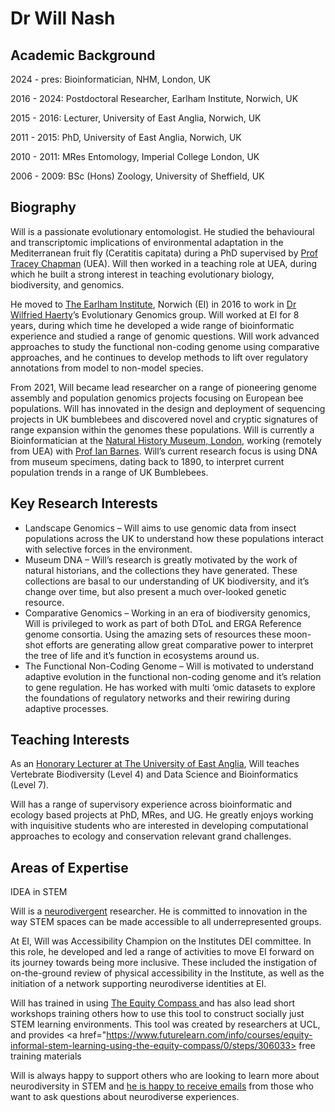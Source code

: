 # Dr Will Nash

## Academic Background
2024 - pres:     Bioinformatician, NHM, London, UK

2016 - 2024:    Postdoctoral Researcher, Earlham Institute, Norwich, UK

2015 - 2016:    Lecturer, University of East Anglia, Norwich, UK

2011 - 2015:    PhD, University of East Anglia, Norwich, UK

2010 - 2011:    MRes Entomology, Imperial College London, UK

2006 - 2009:    BSc (Hons) Zoology, University of Sheffield, UK


## Biography
Will is a passionate evolutionary entomologist. He studied the behavioural and transcriptomic implications of environmental  adaptation in the Mediterranean fruit fly (Ceratitis capitata) during a PhD supervised by [Prof Tracey Chapman](https://www.traceychapmanresearch.com/) (UEA). Will then worked in a teaching role at UEA, during which he built a strong interest in teaching evolutionary biology, biodiversity, and genomics.

He moved to [The Earlham Institute](https://www.earlham.ac.uk/), Norwich (EI) in 2016 to work in [Dr Wilfried Haerty](https://www.earlham.ac.uk/profile/wilfried-haerty)’s Evolutionary Genomics group. Will worked at EI for 8 years, during which time he developed a wide range of bioinformatic experience and studied a range of genomic questions. Will work advanced approaches to study the functional non-coding genome using comparative approaches, and he continues to develop methods to lift over regulatory annotations from model to non-model species.

From 2021, Will became lead researcher on a range of pioneering genome assembly and population genomics projects focusing on European bee populations. Will has innovated in the design and deployment of sequencing projects in UK bumblebees and discovered novel and cryptic signatures of range expansion within the genomes these populations. Will is currently a Bioinformatician at the [Natural History Museum, London](https://www.nhm.ac.uk/our-science.html), working (remotely from UEA) with [Prof Ian Barnes](https://www.nhm.ac.uk/our-science/departments-and-staff/staff-directory/ian-barnes.html). Will’s current research focus is using DNA from museum specimens, dating back to 1890, to interpret current population trends in a range of UK Bumblebees.

## Key Research Interests
 - Landscape Genomics – Will aims to use genomic data from insect populations across the UK to understand how these populations interact with selective forces in the environment.
 - Museum DNA – Will’s research is greatly motivated by the work of natural historians, and the collections they have generated. These collections are basal to our understanding of UK biodiversity, and it’s change over time, but also present a much over-looked genetic resource.
 - Comparative Genomics – Working in an era of biodiversity genomics, Will is privileged to work as part of both DToL and ERGA Reference genome consortia. Using the amazing sets of resources these moon-shot efforts are generating allow great comparative power to interpret the tree of life and it’s function in ecosystems around us.
 - The Functional Non-Coding Genome – Will is motivated to understand adaptive evolution in the functional non-coding genome and it’s relation to gene regulation. He has worked with multi ‘omic datasets to explore the foundations of regulatory networks and their rewiring during adaptive processes.

## Teaching Interests
As an [Honorary Lecturer at The University of East Anglia](https://research-portal.uea.ac.uk/en/persons/will-nash), Will teaches Vertebrate Biodiversity (Level 4) and Data Science and Bioinformatics (Level 7).

Will has a range of supervisory experience across bioinformatic and ecology based projects at PhD, MRes, and UG. He greatly enjoys working with inquisitive students who are interested in developing computational approaches to ecology and conservation relevant grand challenges.

## Areas of Expertise
IDEA in STEM

Will is a [neurodivergent](https://geniuswithin.org/what-is-neurodiversity) researcher. He is committed to innovation in the way STEM spaces can be made accessible to all underrepresented groups.

At EI, Will was Accessibility Champion on the Institutes DEI committee.  In this role, he developed and led a range of activities to move EI forward on its journey towards being more inclusive. These included the instigation of on-the-ground review of physical accessibility in the Institute, as well as the initiation of a network supporting neurodiverse identities at EI.

Will has trained in using <a href="https://yestem.org/wp-content/uploads/2020/10/EQUITY-COMPASS-YESTEM-INSIGHT.pdf"> The Equity Compass </a> and has also lead short workshops training others how to use this tool to construct socially just STEM learning environments. This tool was created by researchers at UCL, and provides <a href="https://www.futurelearn.com/info/courses/equity-informal-stem-learning-using-the-equity-compass/0/steps/306033> free training materials </a>

Will is always happy to support others who are looking to learn more about neurodiversity in STEM and [he is happy to receive emails](mailto:w.nash@uea.ac.uk) from those who want to ask questions about neurodiverse experiences.
